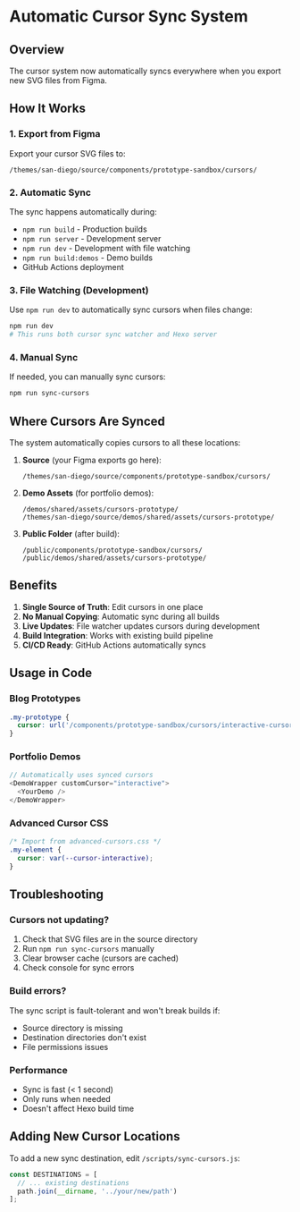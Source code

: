 # Automatic Cursor Sync System

## Overview
The cursor system now automatically syncs everywhere when you export new SVG files from Figma.

## How It Works

### 1. Export from Figma
Export your cursor SVG files to:
```
/themes/san-diego/source/components/prototype-sandbox/cursors/
```

### 2. Automatic Sync
The sync happens automatically during:
- `npm run build` - Production builds
- `npm run server` - Development server
- `npm run dev` - Development with file watching
- `npm run build:demos` - Demo builds
- GitHub Actions deployment

### 3. File Watching (Development)
Use `npm run dev` to automatically sync cursors when files change:
```bash
npm run dev
# This runs both cursor sync watcher and Hexo server
```

### 4. Manual Sync
If needed, you can manually sync cursors:
```bash
npm run sync-cursors
```

## Where Cursors Are Synced

The system automatically copies cursors to all these locations:

1. **Source** (your Figma exports go here):
   ```
   /themes/san-diego/source/components/prototype-sandbox/cursors/
   ```

2. **Demo Assets** (for portfolio demos):
   ```
   /demos/shared/assets/cursors-prototype/
   /themes/san-diego/source/demos/shared/assets/cursors-prototype/
   ```

3. **Public Folder** (after build):
   ```
   /public/components/prototype-sandbox/cursors/
   /public/demos/shared/assets/cursors-prototype/
   ```

## Benefits

1. **Single Source of Truth**: Edit cursors in one place
2. **No Manual Copying**: Automatic sync during all builds
3. **Live Updates**: File watcher updates cursors during development
4. **Build Integration**: Works with existing build pipeline
5. **CI/CD Ready**: GitHub Actions automatically syncs

## Usage in Code

### Blog Prototypes
```css
.my-prototype {
  cursor: url('/components/prototype-sandbox/cursors/interactive-cursor.svg') 4 4, pointer;
}
```

### Portfolio Demos
```javascript
// Automatically uses synced cursors
<DemoWrapper customCursor="interactive">
  <YourDemo />
</DemoWrapper>
```

### Advanced Cursor CSS
```css
/* Import from advanced-cursors.css */
.my-element {
  cursor: var(--cursor-interactive);
}
```

## Troubleshooting

### Cursors not updating?
1. Check that SVG files are in the source directory
2. Run `npm run sync-cursors` manually
3. Clear browser cache (cursors are cached)
4. Check console for sync errors

### Build errors?
The sync script is fault-tolerant and won't break builds if:
- Source directory is missing
- Destination directories don't exist
- File permissions issues

### Performance
- Sync is fast (< 1 second)
- Only runs when needed
- Doesn't affect Hexo build time

## Adding New Cursor Locations

To add a new sync destination, edit `/scripts/sync-cursors.js`:
```javascript
const DESTINATIONS = [
  // ... existing destinations
  path.join(__dirname, '../your/new/path')
];
```